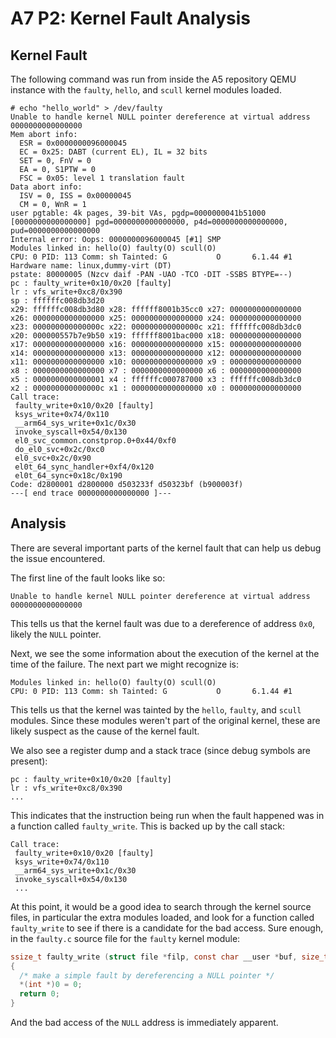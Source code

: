# A7 P2: Kernel Fault Analysis

## Kernel Fault

The following command was run from inside the A5 repository QEMU instance with the `faulty`, `hello`, and `scull` kernel modules loaded.

```console
# echo "hello_world" > /dev/faulty
Unable to handle kernel NULL pointer dereference at virtual address 0000000000000000
Mem abort info:
  ESR = 0x0000000096000045
  EC = 0x25: DABT (current EL), IL = 32 bits
  SET = 0, FnV = 0
  EA = 0, S1PTW = 0
  FSC = 0x05: level 1 translation fault
Data abort info:
  ISV = 0, ISS = 0x00000045
  CM = 0, WnR = 1
user pgtable: 4k pages, 39-bit VAs, pgdp=0000000041b51000
[0000000000000000] pgd=0000000000000000, p4d=0000000000000000, pud=0000000000000000
Internal error: Oops: 0000000096000045 [#1] SMP
Modules linked in: hello(O) faulty(O) scull(O)
CPU: 0 PID: 113 Comm: sh Tainted: G           O       6.1.44 #1
Hardware name: linux,dummy-virt (DT)
pstate: 80000005 (Nzcv daif -PAN -UAO -TCO -DIT -SSBS BTYPE=--)
pc : faulty_write+0x10/0x20 [faulty]
lr : vfs_write+0xc8/0x390
sp : ffffffc008db3d20
x29: ffffffc008db3d80 x28: ffffff8001b35cc0 x27: 0000000000000000
x26: 0000000000000000 x25: 0000000000000000 x24: 0000000000000000
x23: 000000000000000c x22: 000000000000000c x21: ffffffc008db3dc0
x20: 000000557b7e9b50 x19: ffffff8001bac000 x18: 0000000000000000
x17: 0000000000000000 x16: 0000000000000000 x15: 0000000000000000
x14: 0000000000000000 x13: 0000000000000000 x12: 0000000000000000
x11: 0000000000000000 x10: 0000000000000000 x9 : 0000000000000000
x8 : 0000000000000000 x7 : 0000000000000000 x6 : 0000000000000000
x5 : 0000000000000001 x4 : ffffffc000787000 x3 : ffffffc008db3dc0
x2 : 000000000000000c x1 : 0000000000000000 x0 : 0000000000000000
Call trace:
 faulty_write+0x10/0x20 [faulty]
 ksys_write+0x74/0x110
 __arm64_sys_write+0x1c/0x30
 invoke_syscall+0x54/0x130
 el0_svc_common.constprop.0+0x44/0xf0
 do_el0_svc+0x2c/0xc0
 el0_svc+0x2c/0x90
 el0t_64_sync_handler+0xf4/0x120
 el0t_64_sync+0x18c/0x190
Code: d2800001 d2800000 d503233f d50323bf (b900003f) 
---[ end trace 0000000000000000 ]---
```

## Analysis

There are several important parts of the kernel fault that can help us debug the issue encountered.

The first line of the fault looks like so:

```console
Unable to handle kernel NULL pointer dereference at virtual address 0000000000000000
```

This tells us that the kernel fault was due to a dereference of address `0x0`, likely the `NULL` pointer.

Next, we see the some information about the execution of the kernel at the time of the failure.  The next part we might recognize is:

```console
Modules linked in: hello(O) faulty(O) scull(O)
CPU: 0 PID: 113 Comm: sh Tainted: G           O       6.1.44 #1
```

This tells us that the kernel was tainted by the `hello`, `faulty`, and `scull` modules.  Since these modules weren't part of the original kernel, these are likely suspect as the cause of the kernel fault.

We also see a register dump and a stack trace (since debug symbols are present):

```console
pc : faulty_write+0x10/0x20 [faulty]
lr : vfs_write+0xc8/0x390
...
```

This indicates that the instruction being run when the fault happened was in a function called `faulty_write`.  This is backed up by the call stack:

```console
Call trace:
 faulty_write+0x10/0x20 [faulty]
 ksys_write+0x74/0x110
 __arm64_sys_write+0x1c/0x30
 invoke_syscall+0x54/0x130
 ...
```

At this point, it would be a good idea to search through the kernel source files, in particular the extra modules loaded, and look for a function called `faulty_write` to see if there is a candidate for the bad access.  Sure enough, in the `faulty.c` source file for the `faulty` kernel module:

```c
ssize_t faulty_write (struct file *filp, const char __user *buf, size_t count, loff_t *pos)
{
  /* make a simple fault by dereferencing a NULL pointer */
  *(int *)0 = 0;
  return 0;
}
```

And the bad access of the `NULL` address is immediately apparent.
